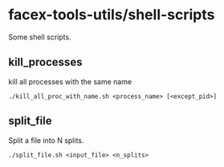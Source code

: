 # facex-tools-utils/shell-scripts

Some shell scripts.

## kill_processes

kill all processes with the same name 

```
./kill_all_proc_with_name.sh <process_name> [<except_pid>]
```

## split_file
Split a file into N splits.

```
./split_file.sh <input_file> <n_splits> 
````

